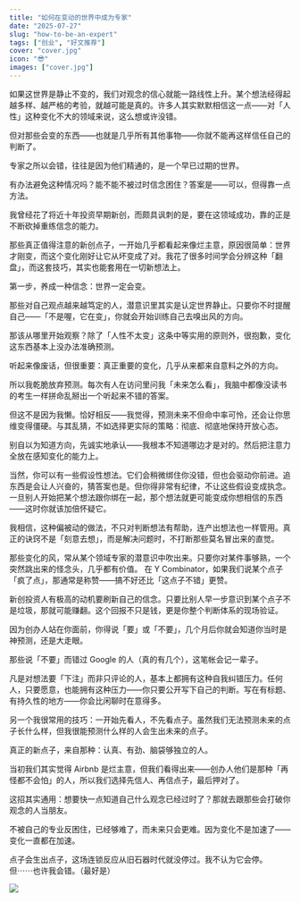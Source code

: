 ```yaml
---
title: "如何在变动的世界中成为专家"
date: "2025-07-27"
slug: "how-to-be-an-expert"
tags: ["创业", "好文推荐"]
cover: "cover.jpg"
icon: "😎"
images: ["cover.jpg"]
---
```

如果这世界是静止不变的，我们对观念的信心就能一路线性上升。某个想法经得起越多样、越严格的考验，就越可能是真的。许多人其实默默相信这一点——对「人性」这种变化不大的领域来说，这么想或许没错。



但对那些会变的东西——也就是几乎所有其他事物——你就不能再这样信任自己的判断了。



专家之所以会错，往往是因为他们精通的，是一个早已过期的世界。



有办法避免这种情况吗？能不能不被过时信念困住？答案是——可以，但得靠一点方法。



我曾经花了将近十年投资早期新创，而颇具讽刺的是，要在这领域成功，靠的正是不断砍掉重练信念的能力。



那些真正值得注意的新创点子，一开始几乎都看起来像烂主意，原因很简单：世界才刚变，而这个变化刚好让它从坏变成了对。我花了很多时间学会分辨这种「翻盘」，而这套技巧，其实也能套用在一切新想法上。



第一步，养成一种信念：世界一定会变。



那些对自己观点越来越笃定的人，潜意识里其实是认定世界静止。只要你不时提醒自己——「不是喔，它在变」，你就会开始训练自己去嗅出风的方向。



那该从哪里开始观察？除了「人性不太变」这条中等实用的原则外，很抱歉，变化这东西基本上没办法准确预测。



听起来像废话，但很重要：真正重要的变化，几乎从来都来自意料之外的方向。



所以我乾脆放弃预测。每次有人在访问里问我「未来怎么看」，我脑中都像没读书的考生一样拼命乱掰出一个听起来不错的答案。



但这不是因为我懒。恰好相反——我觉得，预测未来不但命中率可怜，还会让你思维变得僵硬。与其乱猜，不如选择更实际的策略：彻底、彻底地保持开放心态。



别自以为知道方向，先诚实地承认——我根本不知道哪边才是对的。然后把注意力全放在感知变化的能力上。



当然，你可以有一些假设性想法。它们会稍微绑住你没错，但也会驱动你前进。追东西是会让人兴奋的，猜答案也是。但你得非常有纪律，不让这些假设变成执念。
一旦别人开始把某个想法跟你绑在一起，那个想法就更可能变成你想相信的东西——这时你就该加倍怀疑它。



我相信，这种偏被动的做法，不只对判断想法有帮助，连产出想法也一样管用。真正的诀窍不是「刻意去想」，而是解决问题时，不打断那些莫名冒出来的直觉。



那些变化的风，常从某个领域专家的潜意识中吹出来。只要你对某件事够熟，一个突然跳出来的怪念头，几乎都有价值。
在 Y Combinator，如果我们说某个点子「疯了点」，那通常是称赞——搞不好还比「这点子不错」更赞。



新创投资人有极高的动机要刷新自己的信念。只要比别人早一步意识到某个点子不是垃圾，那就可能赚翻。这个回报不只是钱，更是你整个判断体系的现场验证。



因为创办人站在你面前，你得说「要」或「不要」，几个月后你就会知道你当时是神预测，还是大走眼。



那些说「不要」而错过 Google 的人（真的有几个），这笔帐会记一辈子。



凡是对想法要「下注」而非只评论的人，基本上都拥有这种自我纠错压力。任何人，只要愿意，也能拥有这种压力——你只要公开写下自己的判断。写在有标题、有持久性的地方——你会比闲聊时在意得多。



另一个我很常用的技巧：一开始先看人，不先看点子。虽然我们无法预测未来的点子长什么样，但我很能预测什么样的人会生出未来的点子。



真正的新点子，来自那种：认真、有劲、脑袋够独立的人。



当初我们其实觉得 Airbnb 是烂主意，但我们看得出来——创办人他们是那种「再怪都不会怕」的人，所以我们选择先信人、再信点子，最后押对了。



这招其实通用：想要快一点知道自己什么观念已经过时了？那就去跟那些会打破你观念的人当朋友。



不被自己的专业反困住，已经够难了，而未来只会更难。因为变化不是加速了——变化一直都在加速。



点子会生出点子，这场连锁反应从旧石器时代就没停过。我不认为它会停。
但⋯⋯也许我会错。（最好是）




![](https://prod-files-secure.s3.us-west-2.amazonaws.com/112d0858-5090-4d34-a606-b75eb8d65fd2/46476355-9cf3-4e99-9b7a-3531bc426380/1000202064.png?X-Amz-Algorithm=AWS4-HMAC-SHA256&X-Amz-Content-Sha256=UNSIGNED-PAYLOAD&X-Amz-Credential=ASIAZI2LB466RLMJ5JUY%2F20250802%2Fus-west-2%2Fs3%2Faws4_request&X-Amz-Date=20250802T010804Z&X-Amz-Expires=3600&X-Amz-Security-Token=IQoJb3JpZ2luX2VjENH%2F%2F%2F%2F%2F%2F%2F%2F%2F%2FwEaCXVzLXdlc3QtMiJHMEUCIQCif8O%2BdDuPHHjLmZeEExIEMd7DV%2Bl4MOzOssOnHTAMpQIgW653F8emMOsvtaX7994%2FP34rqNaDyAM8bZm8XuNwiOAqiAQI%2Bv%2F%2F%2F%2F%2F%2F%2F%2F%2F%2FARAAGgw2Mzc0MjMxODM4MDUiDM3SJtyUJYdnyfMZzyrcAzv1rfLm7%2BI9NOPsqVtVGk%2FB3o0UivtmTHQe3qPC3fhpfwi9EvMBvEmyDY4RCFvkpixfCLIoSm6gG0Uxem9q1wuIShxiYOpNxwIQ%2BH4Xj4HcUUApGaEeFZ9FB%2FkF3owQCpRhJW0ICb5W3yYoIn9C%2BwCZQ%2FqrEcf8A9clfSjrNLceAEZt%2FR3nPb4ndwFYPNOMqZcw%2BpVEgxQIeenQi0ANjiV%2FCPP77Hz4oxIVGSkZGrsNjQ22dspZsc3HacGrtGfwpe6MXmqDvvkIGJjsJD7jkp8gReNoGOfYTDNoO%2BlpLN7PS0IsEDvrP%2BIuYjKMGPr8zeOx9qk1Hsk1IblkGGjx1W4SNdhSx3AJmindIpHujFxgINGq4L2b%2Fzu%2B%2FRHkNw7WuXLwNn3xfdszM6RevYNQfFEdzOrDDxfg5ptf162aPfBLdvMGd7Yy2bQbpftLm0Kf5dE152vzy4sE3bHrvFaakmjruTRyPCHtkpD64JLnRqrZsvR%2FbBnLTtC5q7np%2BoCdK0naikm5rFg1uxnqowkYdnon721%2BdgFrLm99MN7m8xFMMhWpl9TeXT0mg1d4prNcNMo6dVlwZQR0qhusiy%2F2YiAVAFLEB9sNRYRGrefQAdFxB9oRxZB5vpGaCoxXMKK4tcQGOqUB0oLOF%2BErqpakzUxpqloSKjYZ91yvC5m9zVDOXcephamLURKb2i5nzd8t6v7E6zbEnMfjmj%2BopMh74IK8v8w8GdUYCeZVPkrP4DrDa9GWg9U%2FbXLRxKy13rVxuqah%2BKyLclwk5M%2FpuSD72loVaRRJuvqX4lqrEobh9d6fdMatXC26ACpK9kuRUxsQzUqBD4FIlefmc0Dbxcsd3%2B5jZoUNyMUHXCYx&X-Amz-Signature=b0da7ae082e338e4da2556599a9e91a49ea30b45c2513b298b19362593974c22&X-Amz-SignedHeaders=host&x-amz-checksum-mode=ENABLED&x-id=GetObject)

